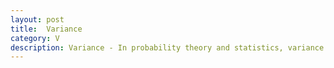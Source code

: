 ```yaml
---
layout: post
title:  Variance
category: V
description: Variance - In probability theory and statistics, variance is the expectation of the squared deviation of a random variable from its mean.
---
```




